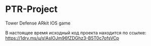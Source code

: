 # PTR-Project
Tower Defense ARkit IOS game 

В настоящее время исходный код проекта находится по ссылке:
  https://1drv.ms/u/s!AsIOJm96fZDGhz3-B5T0c7ofsVCp

